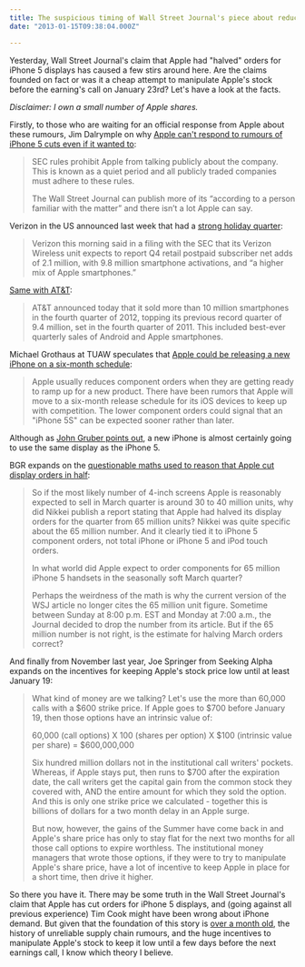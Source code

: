 ```yaml
---
title: The suspicious timing of Wall Street Journal's piece about reduced iPhone orders
date: "2013-01-15T09:38:04.000Z"

---
```


Yesterday, Wall Street Journal's claim that Apple had "halved" orders for iPhone 5 displays has caused a few stirs around here. Are the claims founded on fact or was it a cheap attempt to manipulate Apple's stock before the earning's call on January 23rd? Let's have a look at the facts.

_Disclaimer: I own a small number of Apple shares._

Firstly, to those who are waiting for an official response from Apple about these rumours, Jim Dalrymple on why [Apple can't respond to rumours of iPhone 5 cuts even if it wanted to](http://www.loopinsight.com/2013/01/14/apple-cant-respond-to-rumors-of-iphone-5-cuts-even-if-it-wanted-to/):

> SEC rules prohibit Apple from talking publicly about the company. This is known as a quiet period and all publicly traded companies must adhere to these rules.
> 
> The Wall Street Journal can publish more of its “according to a person familiar with the matter” and there isn’t a lot Apple can say.

Verizon in the US announced last week that had a [strong holiday quarter](http://www.forbes.com/sites/ericsavitz/2013/01/09/verizon-wireless-says-9-8m-smartphone-activations-in-q4/):

> Verizon this morning said in a filing with the SEC that its Verizon Wireless unit expects to report Q4 retail postpaid subscriber net adds of 2.1 million, with 9.8 million smartphone activations, and “a higher mix of Apple smartphones.”

[Same with AT&T](http://www.att.com/gen/press-room?pid=23658&cdvn=news&newsarticleid=35923&mapcode=corporate%7Cfinancial):

> AT&T announced today that it sold more than 10 million smartphones in the fourth quarter of 2012, topping its previous record quarter of 9.4 million, set in the fourth quarter of 2011. This included best-ever quarterly sales of Android and Apple smartphones.

Michael Grothaus at TUAW speculates that [Apple could be releasing a new iPhone on a six-month schedule](http://www.tuaw.com/2013/01/14/wsj-apple-cuts-iphone-5-parts-order-due-to-weak-demand/):

> Apple usually reduces component orders when they are getting ready to ramp up for a new product. There have been rumors that Apple will move to a six-month release schedule for its iOS devices to keep up with competition. The lower component orders could signal that an "iPhone 5S" can be expected sooner rather than later.

Although as [John Gruber points out](http://daringfireball.net/linked/2013/01/14/iphone-2013), a new iPhone is almost certainly going to use the same display as the iPhone 5.

BGR expands on the [questionable maths used to reason that Apple cut display orders in half](http://bgr.com/2013/01/14/iphone-5-analysis-component-cuts-291307/):

> So if the most likely number of 4-inch screens Apple is reasonably expected to sell in March quarter is around 30 to 40 million units, why did Nikkei publish a report stating that Apple had halved its display orders for the quarter from 65 million units? Nikkei was quite specific about the 65 million number. And it clearly tied it to iPhone 5 component orders, not total iPhone or iPhone 5 and iPod touch orders.
> 
> In what world did Apple expect to order components for 65 million iPhone 5 handsets in the seasonally soft March quarter?
> 
> Perhaps the weirdness of the math is why the current version of the WSJ article no longer cites the 65 million unit figure. Sometime between Sunday at 8:00 p.m. EST and Monday at 7:00 a.m., the Journal decided to drop the number from its article. But if the 65 million number is not right, is the estimate for halving March orders correct?

And finally from November last year, Joe Springer from Seeking Alpha expands on the incentives for keeping Apple's stock price low until at least January 19:

> What kind of money are we talking? Let's use the more than 60,000 calls with a $600 strike price. If Apple goes to $700 before January 19, then those options have an intrinsic value of:
> 
> 60,000 (call options) X 100 (shares per option) X $100 (intrinsic value per share) = $600,000,000
> 
> Six hundred million dollars not in the institutional call writers' pockets. Whereas, if Apple stays put, then runs to $700 after the expiration date, the call writers get the capital gain from the common stock they covered with, AND the entire amount for which they sold the option. And this is only one strike price we calculated - together this is billions of dollars for a two month delay in an Apple surge.
> 
> But now, however, the gains of the Summer have come back in and Apple's share price has only to stay flat for the next two months for all those call options to expire worthless. The institutional money managers that wrote those options, if they were to try to manipulate Apple's share price, have a lot of incentive to keep Apple in place for a short time, then drive it higher.

So there you have it. There may be some truth in the Wall Street Journal's claim that Apple has cut orders for iPhone 5 displays, and (going against all previous experience) Tim Cook might have been wrong about iPhone demand. But given that the foundation of this story is [over a month old](http://www.businessinsider.com/the-story-thats-killing-apple-today-is-a-month-old-2013-1), the history of unreliable supply chain rumours, and the huge incentives to manipulate Apple's stock to keep it low until a few days before the next earnings call, I know which theory I believe.